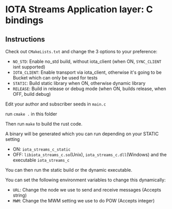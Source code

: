 # IOTA Streams Application layer: C bindings

## Instructions

Check out `CMakeLists.txt` and change the 3 options to your preference:

- `NO_STD`: Enable no_std build, without iota_client (when ON, `SYNC_CLIENT` isnt supported)
- `IOTA_CLIENT`: Enable transport via iota_client, otherwise it's going to be Bucket which can only be used for tests
- `STATIC`: Build static library when ON, otherwise dynamic library
- `RELEASE`: Build in release or debug mode (when ON, builds release, when OFF, build debug)

Edit your author and subscriber seeds in `main.c`

run `cmake .` in this folder

Then run `make` to build the rust code.

A binary will be generated which you can run depending on your STATIC setting
- ON:  `iota_streams_c_static`
- OFF: `libiota_streams_c.so`(Unix), `iota_streams_c.dll`(Windows) and the executable `iota_streams_c`

You can then run the static build or the dynamic executable. 

You can set the following environment variables to change this dynamically:
- `URL`: Change the node we use to send and receive messages (Accepts string)
- `MWM`: Change the MWM setting we use to do POW (Accepts integer)
